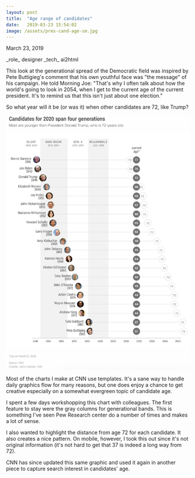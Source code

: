 ```yaml
---
layout: post
title:  "Age range of candidates"
date:   2019-03-23 15:54:02
image: /assets/pres-cand-age-sm.jpg
---
```


<p class="date" markdown="1">
March 23, 2019
</p>

<p class="involvement" markdown="1">
_role_ designer _tech_ ai2html
</p>

This look at the generational spread of the Democratic field was inspired by Pete Buttigieg's comment that his own youthful face was "the message" of his campaign. He told Morning Joe: "That's why I often talk about how the world's going to look in 2054, when I get to the current age of the current president. It's to remind us that this isn't just about one election." 

So what year will it be (or was it) when other candidates are 72, like Trump?

[![](/assets/pres-cand-age.png)](https://www.cnn.com/2019/03/23/politics/2020-presidential-race-generation-gap/index.html)

Most of the charts I make at CNN use templates. It's a sane way to handle daily graphics flow for many reasons, but one does enjoy a chance to get creative especially on a somewhat evergreen topic of candidate age.

I spent a few days workshopping this chart with colleagues. The first feature to stay were the gray columns for generational bands. This is something I've seen Pew Research center do a number of times and makes a lot of sense.

I also wanted to highlight the distance from age 72 for each candidate. It also creates a nice pattern. On mobile, however, I took this out since it's not original information (it's not hard to get that 37 is indeed a long way from 72).

CNN has since updated this same graphic and used it again in another piece to capture search interest in candidates' age.

